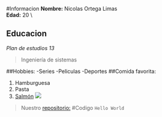 #Informacion
**Nombre:** Nicolas Ortega Limas\
**Edad:** 20 \
## Educacion
*Plan de estudios 13*
>Ingeniería de sistemas

##Hobbies:
-Series
-Peliculas
-Deportes
##Comida favorita:
1. Hamburguesa
2. Pasta
3. [Salmón][1]
![](https://upload.wikimedia.org/wikipedia/commons/9/91/Oncorhynchus_keta.jpeg)

>Nuestro [repositorio:](https://github.com/kirilka97/ciclos1.git)
 #Codigo
`Hello World`

[1]: https://es.wikipedia.org/wiki/Oncorhynchus
